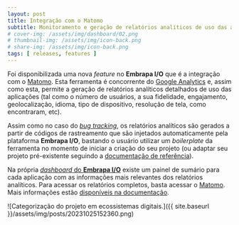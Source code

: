 ```yaml
---
layout: post
title: Integração com o Matomo
subtitle: Monitoramento e geração de relatórios analíticos de uso das apps
# cover-img: /assets/img/dashboard/02.png
# thumbnail-img: /assets/img/icon-back.png
# share-img: /assets/img/icon-back.png
tags: [ releases, features ]
---
```


Foi disponibilizada uma nova _feature_ no **Embrapa I/O** que é a integração com o [Matomo](https://matomo.org). Esta ferramenta é concorrente do [Google Analytics](https://analytics.google.com/) e, assim como esta, permite a geração de relatórios analíticos detalhados de uso das aplicações (tal como o número de usuários, a sua fidelidade, engajamento, geolocalização, idioma, tipo de dispositivo, resolução de tela, como encontraram, etc).

Assim como no caso do [_bug tracking_](https://www.embrapa.io/docs/bug/), os relatórios analíticos são gerados a partir de códigos de rastreamento que são injetados automaticamente pela plataforma **Embrapa I/O**, bastando o usuário utilizar um _boilerplate_ da ferramenta no momento de iniciar a criação do seu projeto (ou adaptar seu projeto pré-existente seguindo a [documentação de referência](https://www.embrapa.io/docs/boilerplate/)).

Na própria [_dashboard_ do **Embrapa I/O**](https://dashboard.embrapa.io/) existe um painel de sumário para cada aplicação com as informações mais relevantes dos relatórios analíticos. Para acessar os relatórios completos, basta acessar o [Matomo](https://hit.embrapa.io). Mais informações estão [disponíveis na documentação](https://www.embrapa.io/docs/analytics/).

![Categorização do projeto em ecossistemas digitais.]({{ site.baseurl }}/assets/img/posts/20231025152360.png)
